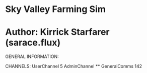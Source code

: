 # Sky Valley Farming Sim
# Author: Kirrick Starfarer (sarace.flux)

GENERAL INFORMATION:

CHANNELS:
UserChannel         5
AdminChannel        **
GeneralComms        142
